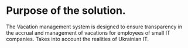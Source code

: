 # Purpose of the solution.
The Vacation management system is designed to ensure transparency in the accrual and management of vacations for employees of small IT companies. Takes into account the realities of Ukrainian IT.